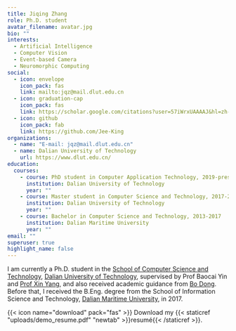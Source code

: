 ```yaml
---
title: Jiqing Zhang
role: Ph.D. student
avatar_filename: avatar.jpg
bio: ""
interests:
  - Artificial Intelligence
  - Computer Vision
  - Event-based Camera
  - Neuromorphic Computing
social:
  - icon: envelope
    icon_pack: fas
    link: mailto:jqz@mail.dlut.edu.cn
  - icon: graduation-cap
    icon_pack: fas
    link: https://scholar.google.com/citations?user=57iWrxUAAAAJ&hl=zh-CN
  - icon: github
    icon_pack: fab
    link: https://github.com/Jee-King
organizations:
  - name: "E-mail: jqz@mail.dlut.edu.cn"
  - name: Dalian University of Technology
    url: https://www.dlut.edu.cn/
education:
  courses:
    - course: PhD student in Computer Application Technology, 2019-present
      institution: Dalian University of Technology
      year: ""
    - course: Master student in Computer Science and Technology, 2017-2019
      institution: Dalian University of Technology
      year: ""
    - course: Bachelor in Computer Science and Technology, 2013-2017
      institution: Dalian Maritime University
      year: ""
email: ""
superuser: true
highlight_name: false
---
```



I am currently a Ph.D. student in the [School of Computer Science and Technology](http://cs.dlut.edu.cn/), [Dalian University of Technology](https://www.dlut.edu.cn/), supervised by Prof Baocai Yin and [Prof Xin Yang](https://xinyangdut.github.io/), and also received academic guidance from [Bo Dong](https://dongshuhao.github.io/). Before that, I received the B.Eng. degree from the School of Information Science and Technology, [Dalian Maritime University](http://www.dlmu.edu.cn/), in 2017.

{{< icon name="download" pack="fas" >}} Download my {{< staticref "uploads/demo_resume.pdf" "newtab" >}}resumé{{< /staticref >}}.
